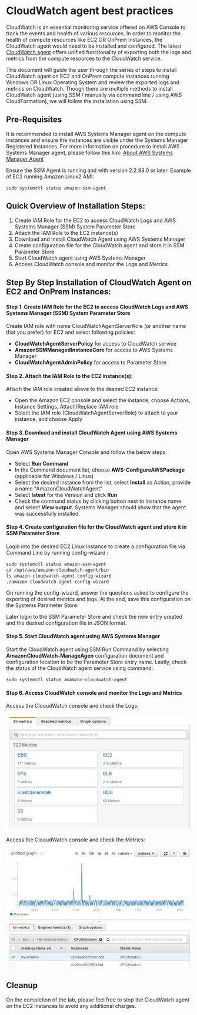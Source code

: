 # CloudWatch agent best practices

CloudWatch is an essential monitoring service offered on AWS Console to track the events and health of various resources. In order to monitor the health of compute resources like EC2 OR OnPrem instances, the CloudWatch agent would need to be installed and configured. The latest [CloudWatch agent](https://docs.aws.amazon.com/AmazonCloudWatch/latest/monitoring/Install-CloudWatch-Agent.html) offers unified functionality of exporting both the logs and metrics from the compute resources to the CloudWatch service. 

This document will guide the user through the series of steps to install CloudWatch agent on EC2 and OnPrem compute instances running Windows OR Linux Operating System and review the exported logs and metrics on CloudWatch.
Though there are multiple methods to install CloudWatch agent (using SSM / manually via command line / using AWS CloudFormation), we will follow the installation using SSM.

## Pre-Requisites

It is recommended to install AWS Systems Manager agent on the compute instances and ensure the instances are visible under the Systems Manager Registered Instances. For more information on procedure to install AWS Systems Manager agent, please follow this link: [About AWS Systems Manager Agent](https://docs.aws.amazon.com/systems-manager/latest/userguide/prereqs-ssm-agent.html)

Ensure the SSM Agent is running and with version 2.2.93.0 or later. Example of EC2 running Amazon Linux2 AMI:
```console
sudo systemctl status amazon-ssm-agent
```

## Quick Overview of Installation Steps:

1. Create IAM Role for the EC2 to access CloudWatch Logs and AWS Systems Manager (SSM) System Parameter Store
2. Attach the IAM Role to the EC2 instance(s)
3. Download and install CloudWatch Agent using AWS Systems Manager
4. Create configuration file for the CloudWatch agent and store it in SSM Parameter Store
5. Start CloudWatch agent using AWS Systems Manager
6. Access CloudWatch console and monitor the Logs and Metrics 

## Step By Step Installation of CloudWatch Agent on EC2 and OnPrem Instances:

#### Step 1. Create IAM Role for the EC2 to access CloudWatch Logs and AWS Systems Manager (SSM) System Parameter Store

Create IAM role with name CloudWatchAgentServerRole (or another name that you prefer) for EC2 and select following policies:
  * **CloudWatchAgentServerPolicy** for access to CloudWatch service
  * **AmazonSSMManagedInstanceCore** for access to AWS Systems Manager
  * **CloudWatchAgentAdminPolicy** for access to Parameter Store

#### Step 2. Attach the IAM Role to the EC2 instance(s):

Attach the IAM role created above to the desired EC2 instance:
  * Open the Amazon EC2 console and select the instance, choose Actions, Instance Settings, Attach/Replace IAM role
  * Select the IAM role (CloudWatchAgentServerRole) to attach to your instance, and choose Apply

#### Step 3. Download and install CloudWatch Agent using AWS Systems Manager

Open AWS Systems Manager Console and follow the below steps:
  * Select **Run Command**
  * In the Command document list, choose **AWS-ConfigureAWSPackage** (applicable for Windows / Linux)
  * Select the desired instance from the list, select **Install** as Action, provide a name "AmazonCloudWatchAgent"
  * Select **latest** for the Version and click **Run**
  * Check the command status by clicking button next to Instance name and select **View output**. Systems Manager should show that the agent was successfully installed.

#### Step 4. Create configuration file for the CloudWatch agent and store it in SSM Parameter Store

Login into the desired EC2 Linux instance to create a configuration file via Command Line by running config-wizard :

```console
sudo systemctl status amazon-ssm-agent
cd /opt/aws/amazon-cloudwatch-agent/bin
ls amazon-cloudwatch-agent-config-wizard
./amazon-cloudwatch-agent-config-wizard
```

On running the config-wizard, answer the questions asked to configure the exporting of desired metrics and logs. At the end, save this configuration on the Systems Parameter Store.

Later login to the SSM Parameter Store and check the new entry created and the desired configuration file in JSON format.

#### Step 5. Start CloudWatch agent using AWS Systems Manager

Start the CloudWatch agent using SSM Run Command by selecting **AmazonCloudWatch-ManageAgen** configuration document and configuration location to be the Parameter Store entry name.
Lastly, check the status of the CloudWatch agent service using command:

```console
sudo systemctl status amamzon-cloudwatch-agent
```

#### Step 6. Access CloudWatch console and monitor the Logs and Metrics 

Access the ClooudWatch console and check the Logs:

![supported-metrics](images/metric_view_categories.png)

Access the ClooudWatch console and check the Metrics:

![stats](images/metric_statistics_ec2_instance.png)

## Cleanup

On the completion of the lab, please feel free to stop the CloudWatch agent on the EC2 instances to avoid any additional charges.





